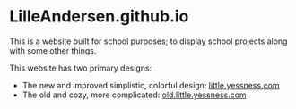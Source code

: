 # LilleAndersen.github.io

This is a website built for school purposes; to display school projects along with some other things.

This website has two primary designs:
- The new and improved simplistic, colorful design: [little.yessness.com](https://little.yessness.com/)
- The old and cozy, more complicated: [old.little.yessness.com](https://old.little.yessness.com/)
